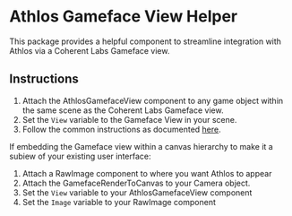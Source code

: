 # Athlos Gameface View Helper
This package provides a helpful component to streamline integration with Athlos via a Coherent Labs Gameface view.

## Instructions
1. Attach the AthlosGamefaceView component to any game object within the same scene as the Coherent Labs Gameface view.
2. Set the `View` variable to the Gameface View in your scene.
3. Follow the common instructions as documented [here](https://athlos.readme.io/docs).

If embedding the Gameface view within a canvas hierarchy to make it a subiew of your existing user interface:
1. Attach a RawImage component to where you want Athlos to appear
2. Attach the GamefaceRenderToCanvas to your Camera object.
3. Set the `View` variable to your AthlosGamefaceView component
4. Set the `Image` variable to your RawImage component
